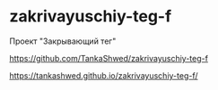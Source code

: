 # zakrivayuschiy-teg-f
Проект "Закрывающий тег"

https://github.com/TankaShwed/zakrivayuschiy-teg-f

https://tankashwed.github.io/zakrivayuschiy-teg-f/
